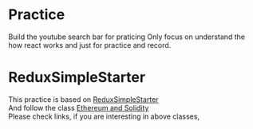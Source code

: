 # Practice 
Build the youtube search bar for praticing
Only focus on understand the how react works and just for practice and record.

# ReduxSimpleStarter
This practice is based on [ReduxSimpleStarter](https://github.com/StephenGrider/ReduxSimpleStarter.git)\
And follow the class [Ethereum and Solidity](https://www.udemy.com/course/ethereum-and-solidity-the-complete-developers-guide/)\
Please check links, if you are interesting in above classes, 
